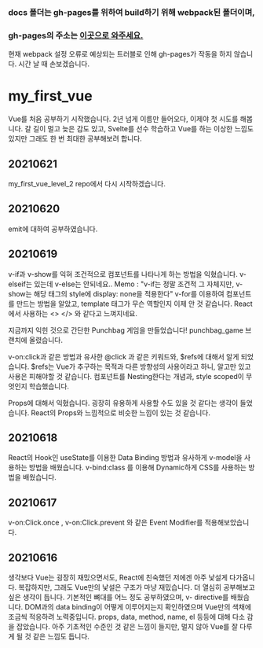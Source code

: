 ### docs 폴더는 gh-pages를 위하여 build하기 위해 webpack된 폴더이며,
### gh-pages의 주소는 <a href="https://iiy4383.github.io/my_first_vue_tutorial">이곳으로 와주세요.</a>
현재 webpack 설정 오류로 예상되는 트러블로 인해 gh-pages가 작동을 하지 않습니다.
시간 날 때 손보겠습니다.

# my_first_vue

Vue를 처음 공부하기 시작했습니다.
2년 넘게 이름만 들어오다, 이제야 첫 시도를 해봅니다.
갈 길이 멀고 늦은 감도 있고, Svelte를 선수 학습하고 Vue를 하는 이상한 느낌도 있지만
그래도 한 번 최대한 공부해보려 합니다.

## 20210621

my_first_vue_level_2 repo에서 다시 시작하겠습니다.
## 20210620
emit에 대하여 공부하였습니다.

## 20210619
v-if과 v-show를 익혀 조건적으로 컴포넌트를 나타나게 하는 방법을 익혔습니다.
v-elseif는 있는데 v-else는 안되네요..
Memo : "v-if는 정말 조건적 그 자체지만, v-show는 해당 태그의 style에 display: none을 적용한다"
v-for를 이용하여 컴포넌트를 만드는 방법을 알았고, template 태그가 무슨 역할인지 이제 안 것 같습니다.
React에서 사용하는 <> </> 와 같다고 느껴지네요.

지금까지 익힌 것으로 간단한 Punchbag 게임을 만들었습니다! punchbag_game 브랜치에 올렸습니다.

v-on:click과 같은 방법과 유사한 @click 과 같은 키워드와, $refs에 대해서 알게 되었습니다.
$refs는 Vue가 추구하는 목적과 다른 방향성의 사용이라고 하니, 알고만 있고 사용은 피해야할 것 같습니다.
컴포넌트를 Nesting한다는 개념과, style scoped이 무엇인지 학습했습니다.

Props에 대해서 익혔습니다. 굉장히 유용하게 사용할 수도 있을 것 같다는 생각이 들었습니다.
React의 Props와 느낌적으로 비슷한 느낌이 있는 것 같습니다.

## 20210618
React의 Hook인 useState를 이용한 Data Binding 방법과 유사하게
v-model을 사용하는 방법을 배웠습니다.
v-bind:class 를 이용해 Dynamic하게 CSS를 사용하는 방법을 배웠습니다.

## 20210617
v-on:Click.once , v-on:Click.prevent 와 같은
Event Modifier를 적용해보았습니다.

## 20210616

생각보다 Vue는 굉장히 재밌으면서도,
React에 친숙했던 저에겐 아주 낯설게 다가옵니다.
복잡하지만, 그래도 Vue만의 낯설은 구조가 마냥 재밌습니다.
더 열심히 공부해보고 싶은 생각이 듭니다.
기본적인 뼈대를 어느 정도 공부하였으며,
v- directive를 배웠습니다.
DOM과의 data binding이 어떻게 이루어지는지 확인하였으며
Vue만의 색채에 조금씩 적응하려 노력중입니다.
props, data, method, name, el 등등에 대해 다소 감을 잡았습니다.
아주 기초적인 수준인 것 같은 느낌이 들지만, 멀지 않아 Vue를 잘 다루게 될 것 같은 느낌도 듭니다.